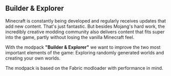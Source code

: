 ## Builder & Explorer

Minecraft is constantly being developed and regularly receives updates that add new content. That's just fantastic. But besides Mojang's hard work, the incredibly creative modding community also delivers content that fits super into the game, partly without losing the vanilla Minecraft feel.

With the modpack **"Builder & Explorer"** we want to improve the two most important elements of the game: Exploring randomly generated worlds and creating your own worlds.

The modpack is based on the Fabric modloader with performance in mind.



